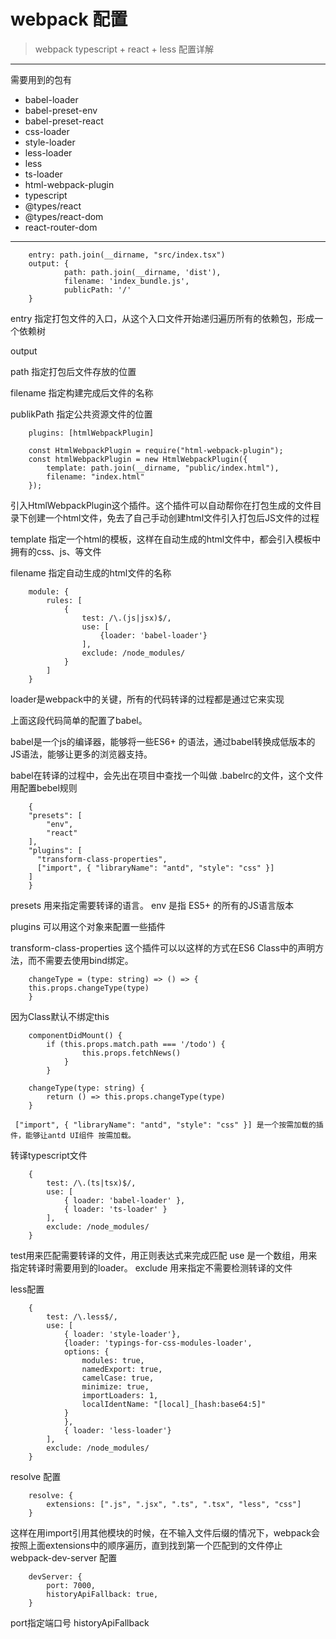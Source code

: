 # webpack 配置
> webpack typescript + react + less 配置详解

***



需要用到的包有

+ babel-loader
+ babel-preset-env 
+ babel-preset-react 
+ css-loader 
+ style-loader 
+ less-loader 
+ less 
+ ts-loader 
+ html-webpack-plugin 
+ typescript 
+ @types/react 
+ @types/react-dom 
+ react-router-dom 

***

```
    entry: path.join(__dirname, "src/index.tsx")
	output: {
			path: path.join(__dirname, 'dist'),
			filename: 'index_bundle.js',
			publicPath: '/'
	}
```

entry 指定打包文件的入口，从这个入口文件开始递归遍历所有的依赖包，形成一个依赖树

output 

path 指定打包后文件存放的位置

filename 指定构建完成后文件的名称

publikPath 指定公共资源文件的位置

```
	plugins: [htmlWebpackPlugin]
	
	const HtmlWebpackPlugin = require("html-webpack-plugin");
	const htmlWebpackPlugin = new HtmlWebpackPlugin({
	    template: path.join(__dirname, "public/index.html"),
	    filename: "index.html"
	});
```

引入HtmlWebpackPlugin这个插件。这个插件可以自动帮你在打包生成的文件目录下创建一个html文件，免去了自己手动创建html文件引入打包后JS文件的过程

template 指定一个html的模板，这样在自动生成的html文件中，都会引入模板中拥有的css、js、等文件

filename 指定自动生成的html文件的名称
```
	module: {
	    rules: [
	        {
	            test: /\.(js|jsx)$/,
	            use: [
	                {loader: 'babel-loader'}
	            ],
	            exclude: /node_modules/
	        }
	    ]
	}
```

loader是webpack中的关键，所有的代码转译的过程都是通过它来实现

上面这段代码简单的配置了babel。

babel是一个js的编译器，能够将一些ES6+ 的语法，通过babel转换成低版本的JS语法，能够让更多的浏览器支持。

babel在转译的过程中，会先出在项目中查找一个叫做 .babelrc的文件，这个文件用配置bebel规则
```
	{
	"presets": [
	    "env",
	    "react"
	],
	"plugins": [
	  "transform-class-properties",
	  ["import", { "libraryName": "antd", "style": "css" }]
	]
	}
```
presets 用来指定需要转译的语言。 env 是指 ES5+ 的所有的JS语言版本

plugins 可以用这个对象来配置一些插件

transform-class-properties  这个插件可以以这样的方式在ES6 Class中的声明方法，而不需要去使用bind绑定。
```
	changeType = (type: string) => () => {
	this.props.changeType(type)
	}
```
因为Class默认不绑定this
```
	componentDidMount() {
		if (this.props.match.path === '/todo') {
				this.props.fetchNews()
			}
		}

	changeType(type: string) {
		return () => this.props.changeType(type)
	}

 ["import", { "libraryName": "antd", "style": "css" }] 是一个按需加载的插件，能够让antd UI组件 按需加载。
```
转译typescript文件
```
	{
		test: /\.(ts|tsx)$/,
		use: [
			{ loader: 'babel-loader' },
			{ loader: 'ts-loader' }
		],
		exclude: /node_modules/
	}
```
test用来匹配需要转译的文件，用正则表达式来完成匹配
use 是一个数组，用来指定转译时需要用到的loader。 
exclude 用来指定不需要检测转译的文件


less配置
```
	{
		test: /\.less$/,
		use: [
			{ loader: 'style-loader'},
			{loader: 'typings-for-css-modules-loader',
			options: {
				modules: true,
				namedExport: true,
				camelCase: true,
				minimize: true,
				importLoaders: 1,
				localIdentName: "[local]_[hash:base64:5]"
			}
			},
			{ loader: 'less-loader'}
		],
		exclude: /node_modules/
    }
```
resolve 配置
```
	resolve: {
        extensions: [".js", ".jsx", ".ts", ".tsx", "less", "css"]
    }
```
这样在用import引用其他模块的时候，在不输入文件后缀的情况下，webpack会按照上面extensions中的顺序遍历，直到找到第一个匹配到的文件停止	
webpack-dev-server 配置
```
	devServer: {
        port: 7000,
        historyApiFallback: true,
    }
```
port指定端口号
historyApiFallback
